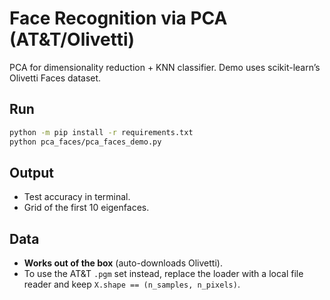 # Face Recognition via PCA (AT&T/Olivetti)

PCA for dimensionality reduction + KNN classifier. Demo uses scikit-learn’s Olivetti Faces dataset.

## Run
```bash
python -m pip install -r requirements.txt
python pca_faces/pca_faces_demo.py
```

## Output
- Test accuracy in terminal.
- Grid of the first 10 eigenfaces.

## Data
- **Works out of the box** (auto-downloads Olivetti).
- To use the AT&T `.pgm` set instead, replace the loader with a local file reader and keep `X.shape == (n_samples, n_pixels)`.
